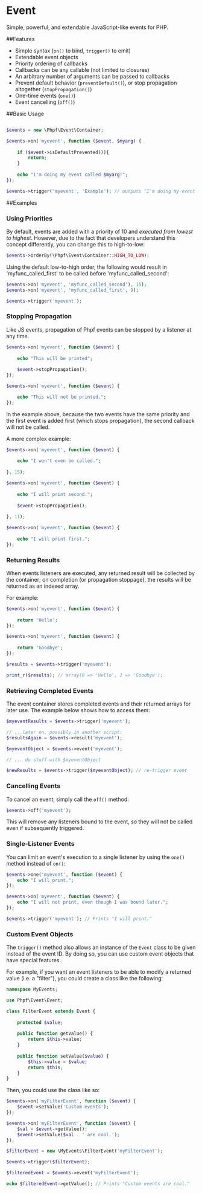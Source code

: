 Event
=====

Simple, powerful, and extendable JavaScript-like events for PHP.


##Features

 * Simple syntax (`on()` to bind, `trigger()` to emit)
 * Extendable event objects
 * Priority ordering of callbacks
 * Callbacks can be any callable (not limited to closures)
 * An arbitrary number of arguments can be passed to callbacks
 * Prevent default behavior (`preventDefault()`), or stop propagation altogether (`stopPropagation()`)
 * One-time events (`one()`)
 * Event cancelling (`off()`)

##Basic Usage

```php

$events = new \Phpf\Event\Container;

$events->on('myevent', function ($event, $myarg) {
	
	if ($event->isDefaultPrevented()){
		return;
	}
	
	echo "I'm doing my event called $myarg!";
});

$events->trigger('myevent', 'Example'); // outputs "I'm doing my event called Example!"
```

##Examples

### Using Priorities

By default, events are added with a priority of 10 and _executed from lowest to highest_. However, due to the fact that developers understand this concept differently, you can change this to high-to-low:
```php
$events->orderBy(\Phpf\Event\Container::HIGH_TO_LOW);
```

Using the default low-to-high order, the following would result in 'myfunc_called_first' to be called before 'myfunc_called_second':
```php
$events->on('myevent', 'myfunc_called_second'), 15);
$events->on('myevent', 'myfunc_called_first', 9);

$events->trigger('myevent');
```

### Stopping Propagation

Like JS events, propagation of Phpf events can be stopped by a listener at any time. 

```php
$events->on('myevent', function ($event) {
	
	echo "This will be printed";
	
	$event->stopPropagation();
});

$events->on('myevent', function ($event) {

	echo "This will not be printed.";
});
```
In the example above, because the two events have the same priority and the first event is added first (which stops propagation), the second callback will not be called. 

A more complex example:
```php
$events->on('myevent', function ($event) {
	
	echo "I won't even be called.";
	
}, 15);

$events->on('myevent', function ($event) {
	
	echo "I will print second.";
	
	$event->stopPropagation();
	
}, 11);

$events->on('myevent', function ($event) {
	
	echo "I will print first.";
});
```

### Returning Results

When events listeners are executed, any returned result will be collected by the container; on completion (or propagation stoppage), the results will be returned as an indexed array.

For example:
```php
$events->on('myevent', function ($event) {
	
	return 'Hello';
});

$events->on('myevent', function ($event) {
	
	return 'Goodbye';
});

$results = $events->trigger('myevent');

print_r($results); // array(0 => 'Hello', 1 => 'Goodbye');
```

### Retrieving Completed Events

The event container stores completed events and their returned arrays for later use. The example below shows how to access them:
```php
$myeventResults = $events->trigger('myevent');

// ...later on, possibly in another script:
$resultsAgain = $events->result('myevent');

$myeventObject = $events->event('myevent');

// ... do stuff with $myeventObject

$newResults = $events->trigger($myeventObject); // re-trigger event
```

### Cancelling Events

To cancel an event, simply call the `off()` method:
```php
$events->off('myevent');
```
This will remove any listeners bound to the event, so they will not be called even if subsequently triggered.

### Single-Listener Events

You can limit an event's execution to a single listener by using the `one()` method instead of `on()`:
```php
$events->one('myevent', function ($event) {
	echo "I will print.";
});

$events->on('myevent', function ($event) {
	echo "I will not print, even though I was bound later.";
});

$events->trigger('myevent'); // Prints "I will print."
```

### Custom Event Objects
The `trigger()` method also allows an instance of the `Event` class to be given instead of the event ID. By doing so, you can use custom event objects that have special features.

For example, if you want an event listeners to be able to modify a returned value (i.e. a "filter"), you could create a class like the following:
```php
namespace MyEvents;

use Phpf\Event\Event;

class FilterEvent extends Event {
	
	protected $value;
	
	public function getValue() {
		return $this->value;
	}
	
	public function setValue($value) {
		$this->value = $value;
		return $this;
	}
}
```

Then, you could use the class like so:
```php
$events->on('myFilterEvent', function ($event) {
	$event->setValue('Custom events');
});

$events->on('myFilterEvent', function ($event) {
	$val = $event->getValue();
	$event->setValue($val . ' are cool.');
});

$filterEvent = new \MyEvents\FilterEvent('myFilterEvent');

$events->trigger($filterEvent);

$filteredEvent = $events->event('myFilterEvent');

echo $filteredEvent->getValue(); // Prints "Custom events are cool."
```
